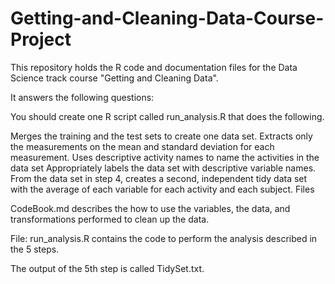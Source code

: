 # Getting-and-Cleaning-Data-Course-Project
This repository holds the R code and documentation files for the Data Science track course "Getting and Cleaning Data".

It answers the following questions:

You should create one R script called run_analysis.R that does the following.

Merges the training and the test sets to create one data set. Extracts only the measurements on the mean and standard deviation for each measurement. Uses descriptive activity names to name the activities in the data set Appropriately labels the data set with descriptive variable names. From the data set in step 4, creates a second, independent tidy data set with the average of each variable for each activity and each subject.
Files

CodeBook.md describes the how to use the variables, the data, and transformations performed to clean up the data.

File: run_analysis.R contains the code to perform the analysis described in the 5 steps.

The output of the 5th step is called TidySet.txt.
